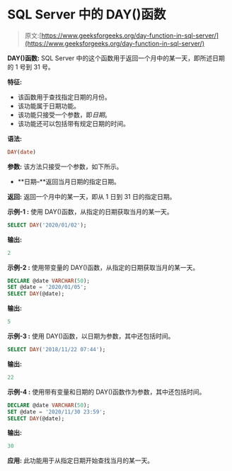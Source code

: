 # SQL Server 中的 DAY()函数

> 原文:[https://www.geeksforgeeks.org/day-function-in-sql-server/](https://www.geeksforgeeks.org/day-function-in-sql-server/)

**DAY()函数:**
SQL Server 中的这个函数用于返回一个月中的某一天，即所述日期的 1 号到 31 号。

**特征:**

*   该函数用于查找指定日期的月份。
*   该功能属于日期功能。
*   该功能只接受一个参数，即*日期*。
*   该功能还可以包括带有规定日期的时间。

**语法:**

```sql
DAY(date)
```

**参数:**
该方法只接受一个参数，如下所示。

*   **日期–**返回当月日期的指定日期。

**返回:**
返回一个月中的某一天，即从 1 日到 31 日的指定日期。

**示例-1 :**
使用 DAY()函数，从指定的日期获取当月的某一天。

```sql
SELECT DAY('2020/01/02');
```

**输出:**

```sql
2
```

**示例-2 :**
使用带变量的 DAY()函数，从指定的日期获取当月的某一天。

```sql
DECLARE @date VARCHAR(50);
SET @date = '2020/01/05';
SELECT DAY(@date);
```

**输出:**

```sql
5
```

**示例-3 :**
使用 DAY()函数，以日期为参数，其中还包括时间。

```sql
SELECT DAY('2018/11/22 07:44');
```

**输出:**

```sql
22
```

**示例-4 :**
使用带有变量和日期的 DAY()函数作为参数，其中还包括时间。

```sql
DECLARE @date VARCHAR(50);
SET @date = '2020/11/30 23:59';
SELECT DAY(@date);
```

**输出:**

```sql
30
```

**应用:**
此功能用于从指定日期开始查找当月的某一天。